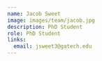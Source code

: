 ```yaml
---
name: Jacob Sweet
image: images/team/jacob.jpg
description: PhD Student
role: PhD Student
links:
  email: jsweet3@gatech.edu
---
```



